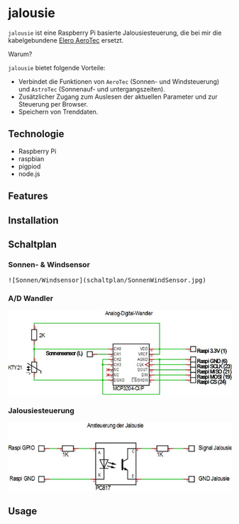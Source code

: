 # jalousie

`jalousie` ist eine Raspberry Pi basierte Jalousiesteuerung,
die bei mir die kabelgebundene
[Elero AeroTec](https://www.elero.de/de/produkte/steuerungen/aerotec/)
ersetzt.

Warum?

`jalousie` bietet folgende Vorteile:

- Verbindet die Funktionen von `AeroTec` (Sonnen- und Windsteuerung) und
`AstroTec` (Sonnenauf- und untergangszeiten).
- Zusätzlicher Zugang zum Auslesen der aktuellen Parameter und
zur Steuerung per Browser.
- Speichern von Trenddaten.

## Technologie

- Raspberry Pi
- raspbian
- pigpiod
- node.js

## Features

## Installation

## Schaltplan

### Sonnen- & Windsensor

<kbd>
![Sonnen/Windsensor](schaltplan/SonnenWindSensor.jpg)
</kbd>

### A/D Wandler

![A/D Wandler](schaltplan/AnalogDigitalWandler.jpg)

### Jalousiesteuerung

![Jalousiesteuerung](schaltplan/JalousieSteuerung.jpg)

## Usage
